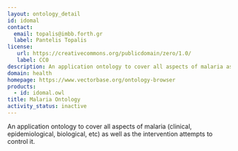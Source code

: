 ```yaml
---
layout: ontology_detail
id: idomal
contact:
  email: topalis@imbb.forth.gr
  label: Pantelis Topalis
license:
   url: https://creativecommons.org/publicdomain/zero/1.0/
   label: CC0
description: An application ontology to cover all aspects of malaria as well as the intervention attempts to control it.
domain: health
homepage: https://www.vectorbase.org/ontology-browser
products:
  - id: idomal.owl
title: Malaria Ontology
activity_status: inactive
---
```


An application ontology to cover all aspects of malaria (clinical, epidemiological, biological, etc) as well as the intervention attempts to control it.
